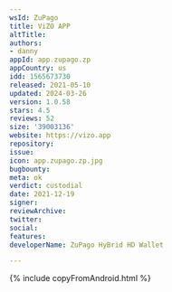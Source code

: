 ```yaml
---
wsId: ZuPago
title: ViZO APP
altTitle: 
authors:
- danny
appId: app.zupago.zp
appCountry: us
idd: 1565673730
released: 2021-05-10
updated: 2024-03-26
version: 1.0.58
stars: 4.5
reviews: 52
size: '39003136'
website: https://vizo.app
repository: 
issue: 
icon: app.zupago.zp.jpg
bugbounty: 
meta: ok
verdict: custodial
date: 2021-12-19
signer: 
reviewArchive: 
twitter: 
social: 
features: 
developerName: ZuPago HyBrid HD Wallet

---
```


{% include copyFromAndroid.html %}